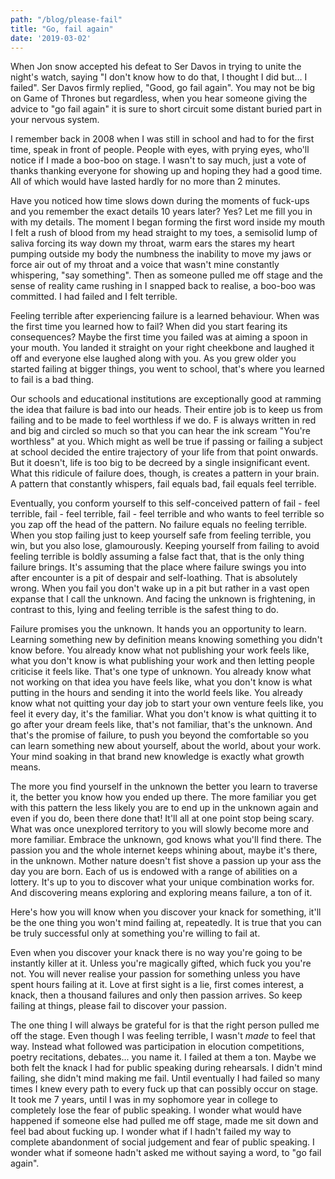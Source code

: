 ```yaml
---
path: "/blog/please-fail"
title: "Go, fail again"
date: '2019-03-02'
---
```


When Jon snow accepted his defeat to Ser Davos in trying to unite the night's watch, saying "I don't know how to do that, I thought I did but... I failed". Ser Davos firmly replied, "Good, go fail again". You may not be big on Game of Thrones but regardless, when you hear someone giving the advice to "go fail again" it is sure to short circuit some distant buried part in your nervous system.

I remember back in 2008 when I was still in school and had to for the first time, speak in front of people. People with eyes, with prying eyes, who'll notice if I made a boo-boo on stage. I wasn't to say much, just a vote of thanks thanking everyone for showing up and hoping they had a good time. All of which would have lasted hardly for no more than 2 minutes. 

Have you noticed how time slows down during the moments of fuck-ups and you remember the exact details 10 years later? Yes? Let me fill you in with my details. The moment I began forming the first word inside my mouth I felt a rush of blood from my head straight to my toes, a semisolid lump of saliva forcing its way down my throat, warm ears the stares my heart pumping outside my body the numbness the inability to move my jaws or force air out of my throat and a voice that wasn't mine constantly whispering, "say something". Then as someone pulled me off stage and the sense of reality came rushing in I snapped back to realise, a boo-boo was committed. I had failed and I felt terrible.

Feeling terrible after experiencing failure is a learned behaviour. When was the first time you learned how to fail? When did you start fearing its consequences? Maybe the first time you failed was at aiming a spoon in your mouth. You landed it straight on your right cheekbone and laughed it off and everyone else laughed along with you. As you grew older you started failing at bigger things, you went to school, that's where you learned to fail is a bad thing. 

Our schools and educational institutions are exceptionally good at ramming the idea that failure is bad into our heads. Their entire job is to keep us from failing and to be made to feel worthless if we do. F is always written in red and big and circled so much so that you can hear the ink scream "You're worthless" at you. Which might as well be true if passing or failing a subject at school decided the entire trajectory of your life from that point onwards. But it doesn't, life is too big to be decreed by a single insignificant event.  What this ridicule of failure does, though, is creates a pattern in your brain. A pattern that constantly whispers, fail equals bad, fail equals feel terrible.

Eventually, you conform yourself to this self-conceived pattern of fail - feel terrible, fail - feel terrible, fail - feel terrible and who wants to feel terrible so you zap off the head of the pattern. No failure equals no feeling terrible. When you stop failing just to keep yourself safe from feeling terrible, you win, but you also lose, glamourously. Keeping yourself from failing to avoid feeling terrible is boldly assuming a false fact that, that is the only thing failure brings. It's assuming that the place where failure swings you into after encounter is a pit of despair and self-loathing. That is absolutely wrong. When you fail you don't wake up in a pit but rather in a vast open expanse that I call the unknown. And facing the unknown is frightening, in contrast to this, lying and feeling terrible is the safest thing to do.

Failure promises you the unknown. It hands you an opportunity to learn. Learning something new by definition means knowing something you didn't know before. You already know what not publishing your work feels like, what you don't know is what publishing your work and then letting people criticise it feels like. That's one type of unknown. You already know what not working on that idea you have feels like, what you don't know is what putting in the hours and sending it into the world feels like. You already know what not quitting your day job to start your own venture feels like, you feel it every day, it's the familiar. What you don't know is what quitting it to go after your dream feels like, that's not familiar, that's the unknown. And that's the promise of failure, to push you beyond the comfortable so you can learn something new about yourself, about the world, about your work. Your mind soaking in that brand new knowledge is exactly what growth means. 

The more you find yourself in the unknown the better you learn to traverse it, the better you know how you ended up there. The more familiar you get with this pattern the less likely you are to end up in the unknown again and even if you do, been there done that! It'll all at one point stop being scary. What was once unexplored territory to you will slowly become more and more familiar. Embrace the unknown, god knows what you'll find there. The passion you and the whole internet keeps whining about, maybe it's there, in the unknown. Mother nature doesn't fist shove a passion up your ass the day you are born. Each of us is endowed with a range of abilities on a lottery. It's up to you to discover what your unique combination works for. And discovering means exploring and exploring means failure, a ton of it. 

Here's how you will know when you discover your knack for something, it'll be the one thing you won't mind failing at, repeatedly. It is true that you can be truly successful only at something you're willing to fail at. 

Even when you discover your knack there is no way you're going to be instantly killer at it. Unless you're magically gifted, which fuck you you're not. You will never realise your passion for something unless you have spent hours failing at it. Love at first sight is a lie, first comes interest, a knack, then a thousand failures and only then passion arrives. So keep failing at things, please fail to discover your passion.

The one thing I will always be grateful for is that the right person pulled me off the stage. Even though I was feeling terrible, I wasn't *made* to feel that way. Instead what followed was participation in elocution competitions, poetry recitations, debates... you name it. I failed at them a ton. Maybe we both felt the knack I had for public speaking during rehearsals. I didn't mind failing, she didn't mind making me fail. Until eventually I had failed so many times I knew every path to every fuck up that can possibly occur on stage. It took me 7 years, until I was in my sophomore year in college to completely lose the fear of public speaking. I wonder what would have happened if someone else had pulled me off stage, made me sit down and feel bad about fucking up. I wonder what if I hadn't failed my way to complete abandonment of social judgement and fear of public speaking. I wonder what if someone hadn't asked me without saying a word, to "go fail again".
